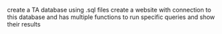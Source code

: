 create a TA database using .sql files
create a website with connection to this database and has multiple functions to run specific queries and show their results
